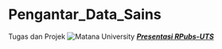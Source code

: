 # Pengantar_Data_Sains
Tugas dan Projek 
![Matana University](https://www.matanauniversity.ac.id/static/images/logo-matana-white.png)
[***Presentasi RPubs-UTS***](http://rpubs.com/RekoF/1355254)
